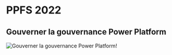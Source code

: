 # PPFS 2022
## Gouverner la gouvernance Power Platform
![Gouverner la gouvernance Power Platform!](/Bourdial_Kirrmann_-_Gouverner_la_gouvernance_Power_Platform_386332.jpeg "Gouverner la gouvernance Power Platform")